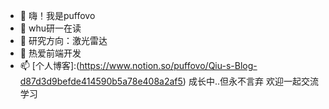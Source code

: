 - 👋 嗨！我是puffovo
- 👀 whu研一在读
- 🌱 研究方向：激光雷达
- 💞️ 热爱前端开发
- 📫 [个人博客]:(https://www.notion.so/puffovo/Qiu-s-Blog-d87d3d9befde414590b5a78e408a2af5)
成长中..但永不言弃
欢迎一起交流学习
<!---
puffovo/puffovo is a ✨ special ✨ repository because its `README.md` (this file) appears on your GitHub profile.
You can click the Preview link to take a look at your changes.
--->
